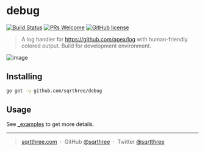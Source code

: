 # debug

[![Build Status](https://travis-ci.org/sqrthree/debug.svg?branch=master)](https://travis-ci.org/sqrthree/debug)
[![PRs Welcome](https://img.shields.io/badge/PRs-welcome-brightgreen.svg?style=flat)](http://makeapullrequest.com)
[![GitHub license](https://img.shields.io/badge/license-MIT-blue.svg?style=flat)](https://github.com/sqrthree/debug/blob/master/LICENSE)

> A log handler for https://github.com/apex/log with human-friendly colored output. Build for development environment.

![image](https://user-images.githubusercontent.com/8622362/37872594-6d344e7c-303d-11e8-8891-ac7ec6331628.png)

## Installing

```bash
go get -u github.com/sqrthree/debug
```

## Usage

See [_examples](./_examples/main.go) to get more details.

---

> [sqrtthree.com](http://sqrtthree.com/) &nbsp;&middot;&nbsp;
> GitHub [@sqrthree](https://github.com/sqrthree) &nbsp;&middot;&nbsp;
> Twitter [@sqrtthree](https://twitter.com/sqrtthree)
